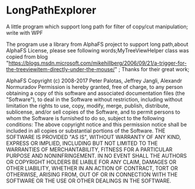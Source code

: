 # LongPathExplorer
A little program which support long path for filter of copy/cut manipulation; write with WPF



The program use a library from AlphaFS project to support long path,about AlphaFS License, please see following words;MyTreeViewHelper class was copied from blog "https://blogs.msdn.microsoft.com/mikehillberg/2006/09/21/a-trigger-for-the-treeviewitem-directly-under-the-mouse/" ; Thanks for their great work;


AlphaFS
Copyright (c) 2008-2017 Peter Palotas, Jeffrey Jangli, Alexandr Normuradov
Permission is hereby granted, free of charge, to any person obtaining a copy of this software and associated documentation files (the "Software"), to deal in the Software without restriction, including without limitation the rights to use, copy, modify, merge, publish, distribute, sublicense, and/or sell copies of the Software, and to permit persons to whom the Software is furnished to do so, subject to the following conditions:
The above copyright notice and this permission notice shall be included in all copies or substantial portions of the Software.
THE SOFTWARE IS PROVIDED "AS IS", WITHOUT WARRANTY OF ANY KIND, EXPRESS OR IMPLIED, INCLUDING BUT NOT LIMITED TO THE WARRANTIES OF MERCHANTABILITY, FITNESS FOR A PARTICULAR PURPOSE AND NONINFRINGEMENT. IN NO EVENT SHALL THE AUTHORS OR COPYRIGHT HOLDERS BE LIABLE FOR ANY CLAIM, DAMAGES OR OTHER LIABILITY, WHETHER IN AN ACTION OF CONTRACT, TORT OR OTHERWISE, ARISING FROM, OUT OF OR IN CONNECTION WITH THE SOFTWARE OR THE USE OR OTHER DEALINGS IN THE SOFTWARE.
